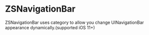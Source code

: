 # ZSNavigationBar
ZSNavigationBar uses category to allow you change UINavigationBar appearance dynamically.(supported iOS 11+)
